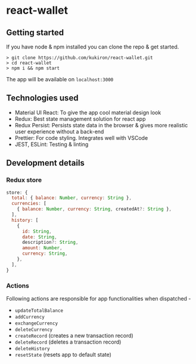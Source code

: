 # react-wallet

## Getting started

If you have node & npm installed you can clone the repo & get started.

```shell
> git clone https://github.com/kukiron/react-wallet.git
> cd react-wallet
> npm i && npm start
```

The app will be available on `localhost:3000`

## Technologies used

- Material UI React: To give the app cool material design look
- Redux: Best state management solution for react app
- Redux Persist: Persists state data in the browser & gives more realistic user experience without a back-end
- Prettier: For code styling. Integrates well with VSCode
- JEST, ESLint: Testing & linting

## Development details

### Redux store

```js
store: {
  total: { balance: Number, currency: String },
  currencies: [
    { balance: Number, currency: String, createdAt?: String },
  ],
  history: [
    {
      id: String,
      date: String,
      description?: String,
      amount: Number,
      currency: String,
    },
  ],
}
```

### Actions

Following actions are responsible for app functionalities when dispatched -

- `updateTotalBalance`
- `addCurrency`
- `exchangeCurrency`
- `deleteCurrency`
- `createRecord` (creates a new transaction record)
- `deleteRecord` (deletes a transaction record)
- `deleteHistory`
- `resetState` (resets app to default state)
